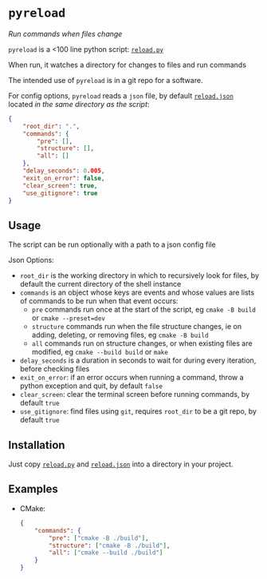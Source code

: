 # `pyreload`

_Run commands when files change_

`pyreload` is a <100 line python script: [`reload.py`](reload.py)

When run, it watches a directory for changes to files and run commands

The intended use of `pyreload` is in a git repo for a software.

For config options, `pyreload` reads a `json` file, by default [`reload.json`](reload.json) located _in the same directory as the script_:

```json
{
    "root_dir": ".",
    "commands": {
        "pre": [],
        "structure": [],
        "all": []
    },
    "delay_seconds": 0.005,
    "exit_on_error": false,
    "clear_screen": true,
    "use_gitignore": true
}
```

## Usage

The script can be run optionally with a path to a json config file

Json Options:

- `root_dir` is the working directory in which to recursively look for files, by default the current directory of the shell instance
- `commands` is an object whose keys are events and whose values are lists of commands to be run when that event occurs:
  - `pre` commands run once at the start of the script, eg `cmake -B build` or `cmake --preset=dev`
  - `structure` commands run when the file structure changes, ie on adding, deleting, or removing files, eg `cmake -B build`
  - `all` commands run on structure changes, or when existing files are modified, eg `cmake --build build` or `make`
- `delay_seconds` is a duration in seconds to wait for during every iteration, before checking files
- `exit_on_error`: if an error occurs when running a command, throw a python exception and quit, by default `false`
- `clear_screen`: clear the terminal screen before running commands, by default `true`
- `use_gitignore`: find files using `git`, requires `root_dir` to be a git repo, by default `true`

## Installation

Just copy [`reload.py`](reload.py) and [`reload.json`](reload.json) into a directory in your project.

## Examples

- CMake:

    ```json
    {
        "commands": {
            "pre": ["cmake -B ./build"],
            "structure": ["cmake -B ./build"],
            "all": ["cmake --build ./build"]
        }
    }
    ```
